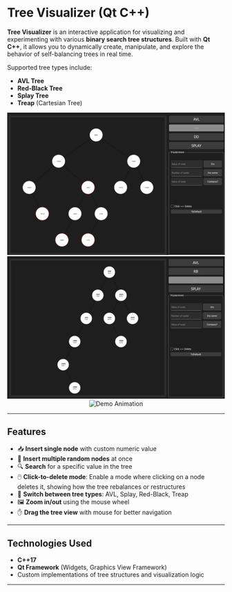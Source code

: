 # Tree Visualizer (Qt C++)

**Tree Visualizer** is an interactive application for visualizing and experimenting with various **binary search tree structures**. Built with **Qt C++**, it allows you to dynamically create, manipulate, and explore the behavior of self-balancing trees in real time.

Supported tree types include:

- **AVL Tree**
- **Red-Black Tree**
- **Splay Tree**
- **Treap** (Cartesian Tree)

<div align="center">
  <img src="screenshots/1.png" alt="Tree Display" width="600"/>
  <br/>
  <img src="screenshots/2.png" alt="Tree Interaction" width="600"/>
  <br/>
  <img src="screenshots/video.gif" alt="Demo Animation" width="600"/>
</div>

---

## Features

- 📥 **Insert single node** with custom numeric value
- 🎲 **Insert multiple random nodes** at once
- 🔍 **Search** for a specific value in the tree
- 🖱️ **Click-to-delete mode**: Enable a mode where clicking on a node deletes it, showing how the tree rebalances or restructures
- 🧩 **Switch between tree types**: AVL, Splay, Red-Black, Treap
- 🖼️ **Zoom in/out** using the mouse wheel
- ✋ **Drag the tree view** with mouse for better navigation

---

## Technologies Used

- **C++17**
- **Qt Framework** (Widgets, Graphics View Framework)
- Custom implementations of tree structures and visualization logic

---
